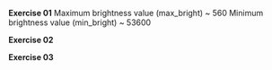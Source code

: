 **Exercise 01**
Maximum brightness value (max_bright) ~ 560
Minimum brightness value (min_bright) ~ 53600

**Exercise 02**

**Exercise 03**

